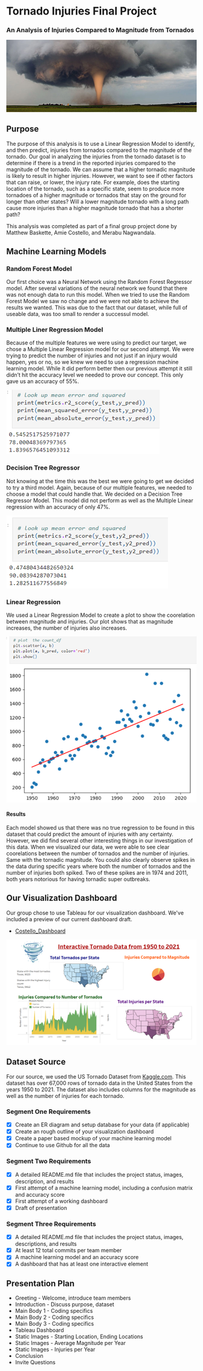 # Tornado Injuries Final Project
### An Analysis of Injuries Compared to Magnitude from Tornados
![tornado_cover](https://github.com/amiecostello22/Tornado_Alley/blob/main/images/tornado_cover.png)

## Purpose
The purpose of this analysis is to use a Linear Regression Model to identify, and then predict, injuries from tornados compared to the magnitude of the tornado. Our goal in analyzing the injuries from the tornado dataset is to determine if there is a trend in the reported injuries compared to the magnitude of the tornado. We can assume that a higher tornadic magnitude is likely to result in higher injuries. However, we want to see if other factors that can raise, or lower,  the injury rate. For example, does the starting location of the tornado, such as a specific state, seem to produce more tornadoes of a higher magnitude or tornados that stay on the ground for longer than other states? Will a lower magnitude tornado with a long path cause more injuries than a higher magnitude tornado that has a shorter path?

This analysis was completed as part of a final group project done by Matthew Baskette, Amie Costello, and Merabu Nagwandala. 


## Machine Learning Models
### Random Forest Model
Our first choice was a Neural Network using the Random Forest Regressor model. After several variations of the neural network we found that there was not enough data to run this model. When we tried to use the Random Forest Model we saw no change and we were not able to achieve the results we wanted. This was due to the fact that our dataset, while full of useable data, was too small to render a successul model.

### Multiple Liner Regression Model
Because of the multiple features we were using to predict our target, we chose a Multiple Linear Regression model for our second attempt. We were trying to predict the number of injuries and not just if an injury would happen, yes or no, so we knew we need to use a regression machine learning model. While it did perform better then our previous attempt it still didn’t hit the accuracy level we needed to prove our concept. This only gave us an accuracy of 55%.

![MLR](https://github.com/amiecostello22/Tornado_Alley/blob/main/images/multiple_linear_regression.png)

### Decision Tree Regressor
Not knowing at the time this was the best we were going to get we decided to try a third model. Again, because of our multiple features, we needed to choose a model that could handle that. We decided on a Decision Tree Regressor Model. This model did not perform as well as the Multiple Linear regression with an accuracy of only 47%.

![DT](https://github.com/amiecostello22/Tornado_Alley/blob/main/images/decision_tree.png)

### Linear Regression
We used a Linear Regression Model to create a plot to show the coorelation between magnitude and injuries. Our plot shows that as magnitude increases, the number of injuries also increases.

![LM](https://github.com/amiecostello22/Tornado_Alley/blob/main/images/linear.png)

#### Results
Each model showed us that there was no true regression to be found in this dataset that could predict the amount of injuries with any certainty. However, we did find several other interesting things in our investigation of this data. When we visualized our data, we were able to see clear coorelations between the number of tornados and the number of injuries. Same with the tornadic magnitude. You could also clearly observe spikes in the data during specific years where both the number of tornados and the number of injuries both spiked. Two of these spikes are in 1974 and 2011, both years notorious for having tornadic super outbreaks.


## Our Visualization Dashboard
Our group chose to use Tableau for our visualization dashboard. We've included a preview of our current dashboard draft.
- [Costello_Dashboard](https://public.tableau.com/app/profile/amie.costello/viz/Tornado_Data_Dashboard/Dashboard2)

![Dashboard](https://github.com/amiecostello22/Tornado_Alley/blob/main/images/dashb.png)

## Dataset Source
For our source, we used the US Tornado Dataset from [Kaggle.com](https://www.kaggle.com/datasets/danbraswell/us-tornado-dataset-1950-2021). 
This dataset has over 67,000 rows of tornado data in the United States from the years 1950 to 2021. The dataset also includes columns for the magnitude as well as the number of injuries for each tornado.
 
 
 ### Segment One Requirements
- [x] Create an ER diagram and setup database for your data (if applicable)
- [x] Create an rough outline of your visualization dashboard
- [x] Create a paper based mockup of your machine learning model
- [x] Continue to use Github for all the data
 
 ### Segment Two Requirements
- [x] A detailed README.md file that includes the project status, images, description, and results
- [x] First attempt of a machine learning model, including a confusion matrix and accuracy score
- [x] First attempt of a working dashboard
- [x] Draft of presentation

 ### Segment Three Requirements
- [x] A detailed README.md file that includes the project status, images, descriptions, and results
- [x] At least 12 total commits per team member
- [x] A machine learning model and an accuracy score
- [x] A dashboard that has at least one interactive element
 
 ## Presentation Plan
 - Greeting - Welcome, introduce team members
 - Introduction - Discuss purpose, dataset
 - Main Body 1 - Coding specifics
 - Main Body 2 - Coding specifics
 - Main Body 3 - Coding specifics
 - Tableau Dashboard
 - Static Images - Starting Location, Ending Locations
 - Static Images - Average Magnitude per Year
 - Static Images - Injuries per Year
 - Conclusion
 - Invite Questions


